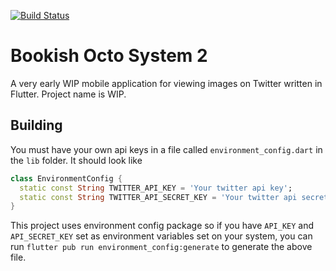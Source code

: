 [![Build Status](https://app.bitrise.io/app/fbfde42680bab180/status.svg?token=9PhTjAWkvcWc7v0t2YfT6A&branch=master)](https://app.bitrise.io/app/fbfde42680bab180)
# Bookish Octo System 2

A very early WIP mobile application for viewing images on Twitter written in Flutter. Project name is WIP.

## Building

You must have your own api keys in a file called
`environment_config.dart` in the `lib` folder. It should look like

```dart
class EnvironmentConfig {
  static const String TWITTER_API_KEY = 'Your twitter api key';
  static const String TWITTER_API_SECRET_KEY = 'Your twitter api secret key';
}
```

This project uses environment config package so if you have `API_KEY`
and `API_SECRET_KEY` set as environment variables set on your system,
you can run `flutter pub run environment_config:generate` to generate
the above file.

